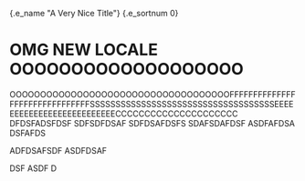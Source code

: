{.e_name "A Very Nice Title"}
{.e_sortnum 0}
# OMG NEW LOCALE OOOOOOOOOOOOOOOOOOO
OOOOOOOOOOOOOOOOOOOOOOOOOOOOOOOOOOOOFFFFFFFFFFFFFFFFFFFFFFFFFFFFFFFSSSSSSSSSSSSSSSSSSSSSSSSSSSSSSSSSSSSEEEEEEEEEEEEEEEEEEEEEEEEEECCCCCCCCCCCCCCCCCCCCC
DFDSFADSFDSF SDFSDFDSAF SDFDSAFDSFS SDAFSDAFDSF ASDFAFDSA DSFAFDS


ADFDSAFSDF ASDFDSAF 


DSF ASDF
D